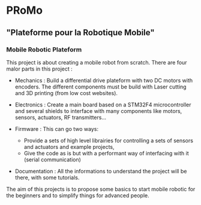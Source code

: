 
# PRoMo

## "Plateforme pour la Robotique Mobile"

### Mobile Robotic Plateform

This project is about creating a mobile robot from scratch.
There are four malor parts in this project :

- Mechanics : Build a differential drive plateform with two DC motors with encoders.
			The different components must be build with Laser cutting and 3D printing
			(from low cost websites).
			
- Electronics : Create a main board based on a STM32F4 microcontroller and several 
			shields to interface with many components like motors, sensors, actuators,
			RF transmitters...
			
- Firmware : This can go two ways:
	- Provide a sets of high level librairies for controlling a sets of sensors and actuators and example projects, 
	- Give the code as is but with a performant way of interfacing with it (serial communication)

- Documentation : All the informations to understand the project will be there, with some
			tutorials.
			
The aim of this projects is to propose some basics to start mobile robotic for the beginners
and to simplify things for advanced people.
